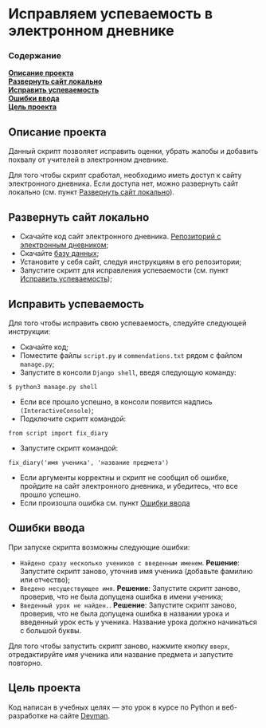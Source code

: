 # Исправляем успеваемость в электронном дневнике

### Содержание
**[Описание проекта](#описание-проекта)**<br>
**[Развернуть сайт локально](#развернуть-сайт-локально)**<br>
**[Исправить успеваемость](#исправить-успеваемость)**<br>
**[Ошибки ввода](#ошибки-ввода)**<br>
**[Цель проекта](#цель-проекта)**<br>

## Описание проекта

Данный скрипт позволяет исправить оценки, убрать жалобы и добавить похвалу 
от учителей в электронном дневнике. 

Для того чтобы скрипт сработал, необходимо иметь доступ к сайту электронного 
дневника. Если доступа нет, можно развернуть сайт локально (см. пункт 
[Развернуть сайт локально](#развернуть-сайт-локально)).

## Развернуть сайт локально

- Скачайте код сайт электронного дневника. [Репозиторий с электронным 
  дневником](https://github.com/devmanorg/e-diary/tree/master);
- Скачайте [базу данных](https://dvmn.org/filer/canonical/1562234129/166/);
- Установите у себя сайт, следуя инструкциям в его репозитории;
- Запустите скрипт для исправления успеваемости (см. пункт [Исправить 
  успеваемость](#исправить-успеваемость));

## Исправить успеваемость

Для того чтобы исправить свою успеваемость, следуйте следующей инструкции:

- Скачайте код;
- Поместите файлы `script.py` и `commendations.txt` рядом с файлом `manage.py`;
- Запустите в консоли `Django shell`, введя следующую команду:
```
$ python3 manage.py shell
```
- Если все прошло успешно, в консоли появится надпись `(InteractiveConsole)`;
- Подключите скрипт командой:
```
from script import fix_diary
```
- Запустите скрипт командой:
```
fix_diary('имя ученика', 'название предмета')
```
- Если аргументы корректны и скрипт не сообщил об ошибке, пройдите на 
  сайт электронного дневника, и убедитесь, что все прошло успешно.
- Если произошла ошибка см. пункт [Ошибки ввода](#ошибки-ввода)


## Ошибки ввода

При запуске скрипта возможны следующие ошибки:

- `Найдено сразу несколько учеников с введенным именем`. __Решение__: 
  Запустите скрипт заново, уточнив имя ученика (добавьте фамилию или отчество);
- `Введено несуществующее имя`. __Решение__: 
  Запустите скрипт заново, проверив, что не была допущена ошибка в 
  имени ученика;
- `Введенный урок не найден.`. __Решение__: 
  Запустите скрипт заново, проверив, что не была допущена ошибка в 
  названии урока и введенный урок есть у ученика. Название урока должно 
  начинаться с большой буквы. 

Для того чтобы запустить скрипт заново, нажмите кнопку `вверх`, отредактируйте 
имя ученика или название предмета и запустите повторно.


## Цель проекта

Код написан в учебных целях — это урок в курсе по Python и веб-разработке на 
сайте [Devman](https://dvmn.org/).